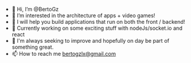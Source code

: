 - 👋 Hi, I’m @BertoGz
- 👀 I’m interested in the architecture of apps + video games!
- 🌱 I will help you build applications that run on both the front / backend!
- 🔨 Currently working on some exciting stuff with nodeJs/socket.io and react
- 💞️ I'm always seeking to improve and hopefully on day be part of something great.
- 📫 How to reach me bertogzlx@gmail.com

<!---
BertoGz/BertoGz is a ✨ special ✨ repository because its `README.md` (this file) appears on your GitHub profile.
You can click the Preview link to take a look at your changes.
--->
